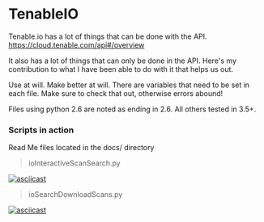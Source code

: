 # TenableIO
Tenable.io has a lot of things that can be done with the API.  https://cloud.tenable.com/api#/overview  

It also has a lot of things that can only be done in the API.  Here's my contribution to what I have been able to do with it that helps us out. 

Use at will.  Make better at will.  There are variables that need to be set in each file.  Make sure to check that out, otherwise errors abound!

Files using python 2.6 are noted as ending in 2.6.  All others tested in 3.5+.

### Scripts in action

Read Me files located in the docs/ directory 

> ioInteractiveScanSearch.py

[![asciicast](https://asciinema.org/a/242421.svg)](https://asciinema.org/a/242421)

> ioSearchDownloadScans.py

[![asciicast](https://asciinema.org/a/242426.svg)](https://asciinema.org/a/242426)
